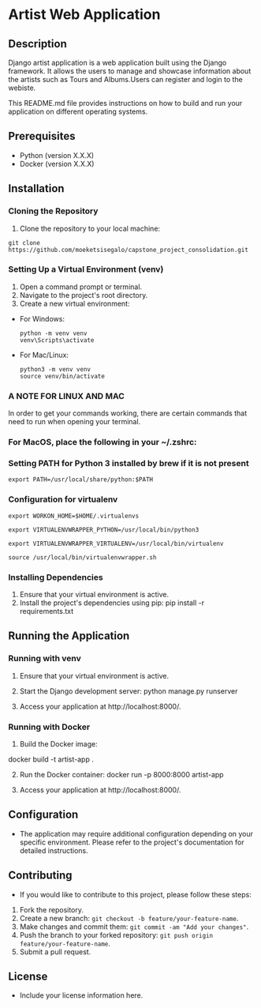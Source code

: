 # Artist Web Application


## Description 
Django artist application is a web application built using the Django framework. It allows the users to manage and showcase information about
the artists such as Tours and Albums.Users can register and login to the webiste.

This README.md file provides instructions on how to build and run your application on different operating systems.

## Prerequisites
- Python (version X.X.X)
- Docker (version X.X.X)

## Installation

### Cloning the Repository
1. Clone the repository to your local machine:

```
git clone https://github.com/moeketsisegalo/capstone_project_consolidation.git
```
### Setting Up a Virtual Environment (venv)
1. Open a command prompt or terminal.
2. Navigate to the project's root directory.
3. Create a new virtual environment:
- For Windows:
  ```
  python -m venv venv
  venv\Scripts\activate
  ```
- For Mac/Linux:
  ```
  python3 -m venv venv
  source venv/bin/activate
  ```

### A NOTE FOR LINUX AND MAC
In order to get your commands working, there are certain commands that need to run when opening your terminal.

### For MacOS, place the following in your ~/.zshrc:


### Setting PATH for Python 3 installed by brew if it is not present

```
export PATH=/usr/local/share/python:$PATH
```
### Configuration for virtualenv
```
export WORKON_HOME=$HOME/.virtualenvs
```
```
export VIRTUALENVWRAPPER_PYTHON=/usr/local/bin/python3
```
```
export VIRTUALENVWRAPPER_VIRTUALENV=/usr/local/bin/virtualenv
```
```
source /usr/local/bin/virtualenvwrapper.sh
```

### Installing Dependencies
1. Ensure that your virtual environment is active.
2. Install the project's dependencies using pip:
pip install -r requirements.txt


## Running the Application

### Running with venv
1. Ensure that your virtual environment is active.
2. Start the Django development server:
python manage.py runserver

3. Access your application at http://localhost:8000/.

### Running with Docker
1. Build the Docker image:

docker build -t artist-app .

2. Run the Docker container:
docker run -p 8000:8000 artist-app

3. Access your application at http://localhost:8000/.

## Configuration
- The application may require additional configuration depending on your specific environment. Please refer to the project's documentation for detailed instructions.

## Contributing
- If you would like to contribute to this project, please follow these steps:
1. Fork the repository.
2. Create a new branch: `git checkout -b feature/your-feature-name`.
3. Make changes and commit them: `git commit -am "Add your changes"`.
4. Push the branch to your forked repository: `git push origin feature/your-feature-name`.
5. Submit a pull request.

## License
- Include your license information here.
